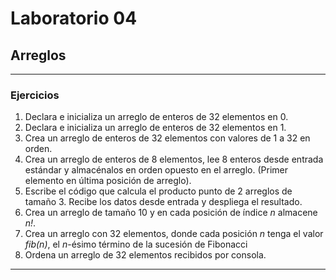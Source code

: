 # Laboratorio 04

## Arreglos

---

### Ejercicios

1. Declara e inicializa un arreglo de enteros de 32 elementos en 0.
2. Declara e inicializa un arreglo de enteros de 32 elementos en 1.
3. Crea un arreglo de enteros de 32 elementos con valores de 1 a 32 en orden.
4. Crea un arreglo de enteros de 8 elementos, lee 8 enteros desde entrada estándar y almacénalos
en orden opuesto en el arreglo. (Primer elemento en última posición de arreglo).
5. Escribe el código que calcula el producto punto de 2 arreglos de tamaño 3. Recibe los datos
desde entrada y despliega el resultado.
6. Crea un arreglo de tamaño 10 y en cada posición de índice *n* almacene *n!*.
7. Crea un arreglo con 32 elementos, donde cada posición *n* tenga el valor *fib(n)*, el *n*-ésimo término de la sucesión de Fibonacci
8. Ordena un arreglo de 32 elementos recibidos por consola.

---
